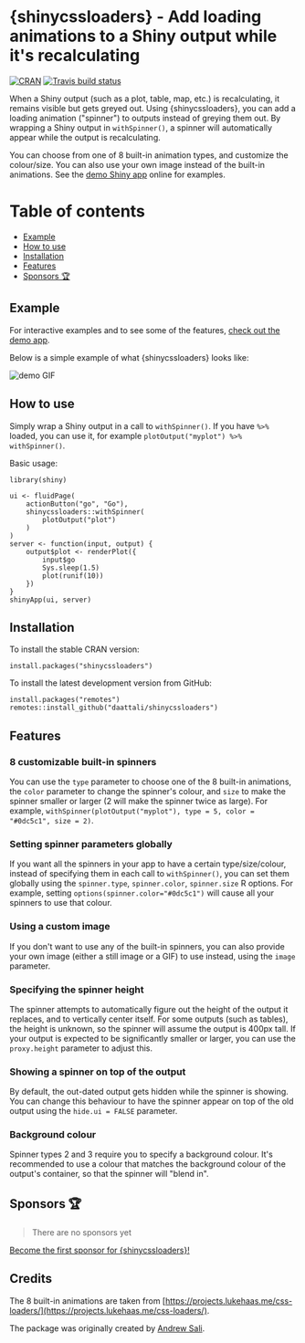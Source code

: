 # {shinycssloaders} - Add loading animations to a Shiny output while it's recalculating 

[![CRAN](http://www.r-pkg.org/badges/version/shinycssloaders)](https://cran.r-project.org/package=shinycssloaders)
[![Travis build status](https://travis-ci.org/daattali/shinycssloaders.svg?branch=master)](https://travis-ci.org/daattali/shinycssloaders)

When a Shiny output (such as a plot, table, map, etc.) is recalculating, it remains visible but gets greyed out. Using {shinycssloaders}, you can add a loading animation ("spinner") to outputs instead of greying them out. By wrapping a Shiny output in `withSpinner()`, a spinner will automatically appear while the output is recalculating.

You can choose from one of 8 built-in animation types, and customize the colour/size. You can also use your own image instead of the built-in animations. See the [demo Shiny app](https://daattali.com/shiny/shinycssloaders-demo) online for examples.

# Table of contents

- [Example](#example)
- [How to use](#usage)
- [Installation](#install)
- [Features](#features)
- [Sponsors 🏆](#sponsors)

<h2 id="example">Example</h2>

For interactive examples and to see some of the features, [check out the demo app](https://daattali.com/shiny/shinycssloaders-demo/).

Below is a simple example of what {shinycssloaders} looks like:

![demo GIF](inst/img/demo.gif)

<h2 id="usage">How to use</h2>

Simply wrap a Shiny output in a call to `withSpinner()`. If you have `%>%` loaded, you can use it, for example `plotOutput("myplot") %>% withSpinner()`.

Basic usage:

```
library(shiny)

ui <- fluidPage(
    actionButton("go", "Go"),
    shinycssloaders::withSpinner(
        plotOutput("plot")
    )
)
server <- function(input, output) {
    output$plot <- renderPlot({
        input$go
        Sys.sleep(1.5)
        plot(runif(10))
    })
}
shinyApp(ui, server)
```

<h2 id="install">Installation</h2>

To install the stable CRAN version:

```
install.packages("shinycssloaders")
```

To install the latest development version from GitHub:

```
install.packages("remotes")
remotes::install_github("daattali/shinycssloaders")
```

<h2 id="features">Features</h2>

### 8 customizable built-in spinners

You can use the `type` parameter to choose one of the 8 built-in animations, the `color` parameter to change the spinner's colour, and `size` to make the spinner smaller or larger (2 will make the spinner twice as large). For example, `withSpinner(plotOutput("myplot"), type = 5, color = "#0dc5c1", size = 2)`. 

### Setting spinner parameters globally

If you want all the spinners in your app to have a certain type/size/colour, instead of specifying them in each call to `withSpinner()`, you can set them globally using the `spinner.type`, `spinner.color`, `spinner.size` R options. For example, setting `options(spinner.color="#0dc5c1")` will cause all your spinners to use that colour.

### Using a custom image

If you don't want to use any of the built-in spinners, you can also provide your own image (either a still image or a GIF) to use instead, using the `image` parameter.

### Specifying the spinner height

The spinner attempts to automatically figure out the height of the output it replaces, and to vertically center itself. For some outputs (such as tables), the height is unknown, so the spinner will assume the output is 400px tall. If your output is expected to be significantly smaller or larger, you can use the `proxy.height` parameter to adjust this.

### Showing a spinner on top of the output

By default, the out-dated output gets hidden while the spinner is showing. You can change this behaviour to have the spinner appear on top of the old output using the `hide.ui = FALSE` parameter.

### Background colour

Spinner types 2 and 3 require you to specify a background colour. It's recommended to use a colour that matches the background colour of the output's container, so that the spinner will "blend in". 

<h2 id="sponsors">

Sponsors 🏆

</h2>

> There are no sponsors yet

[Become the first sponsor for
{shinycssloaders}\!](https://github.com/sponsors/daattali)

## Credits

The 8 built-in animations are taken from [https://projects.lukehaas.me/css-loaders/](https://projects.lukehaas.me/css-loaders/).

The package was originally created by [Andrew Sali](https://github.com/andrewsali).
